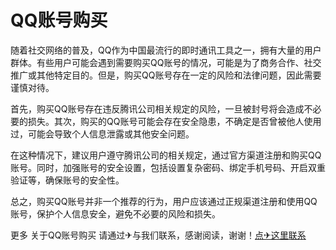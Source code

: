 # QQ账号购买

随着社交网络的普及，QQ作为中国最流行的即时通讯工具之一，拥有大量的用户群体。有些用户可能会遇到需要购买QQ账号的情况，可能是为了商务合作、社交推广或其他特定目的。但是，购买QQ账号存在一定的风险和法律问题，因此需要谨慎对待。

首先，购买QQ账号存在违反腾讯公司相关规定的风险，一旦被封号将会造成不必要的损失。其次，购买的QQ账号可能会存在安全隐患，不确定是否曾被他人使用过，可能会导致个人信息泄露或其他安全问题。

在这种情况下，建议用户遵守腾讯公司的相关规定，通过官方渠道注册和购买QQ账号。同时，加强账号的安全设置，包括设置复杂密码、绑定手机号码、开启双重验证等，确保账号的安全性。

总之，购买QQ账号并非一个推荐的行为，用户应该通过正规渠道注册和使用QQ账号，保护个人信息安全，避免不必要的风险和损失。

更多 关于QQ账号购买 请通过✈与我们联系，感谢阅读，谢谢！[点✈这里联系](https://t.me/lm66bot)